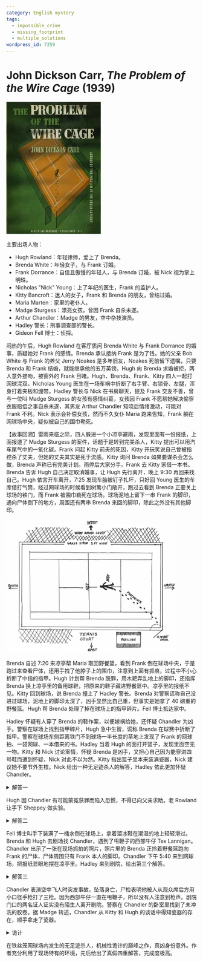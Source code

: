 ```yaml
---
category: English mystery
tags:
  - impossible_crime
  - missing_footprint
  - multiple_solutions
wordpress_id: 7259
---
```


# John Dickson Carr, <i>The Problem of the Wire Cage</i> (1939)

<img src=images/1939_cover.jpg width=250/>

主要出场人物：
* Hugh Rowland：年轻律师，爱上了 Brenda。
* Brenda White：年轻女子，与 Frank 订婚。
* Frank Dorrance：自信且傲慢的年轻人，与 Brenda 订婚，被 Nick 视为掌上明珠。
* Nicholas "Nick" Young：上了年纪的医生，Frank 的监护人。
* Kitty Bancroft：迷人的女子，Frank 和 Brenda 的朋友，曾结过婚。
* Maria Marten：家里的老仆人。
* Madge Sturgess：漂亮女孩，曾因 Frank 自杀未遂。
* Arthur Chandler：Madge 的男友，空中杂技演员。
* Hadley 警长：刑事调查部的警长。
* Gideon Fell 博士：侦探。

闷热的午后，Hugh Rowland 在客厅质问 Brenda White 与 Frank Dorrance 的婚事，质疑她对 Frank 的感情。Brenda 承认接纳 Frank 是为了钱，她的父亲 Bob White 与 Frank 的养父 Jerry Noakes 是多年旧友，Noakes 死前留下遗嘱，只要 Brenda 和 Frank 结婚，就能继承他的五万英镑。Hugh 向 Brenda 求婚被拒，两人意外接吻，被窗外的 Frank 目睹。Hugh、Brenda、Frank、Kitty 四人一起打网球混双。Nicholas Young 医生在一场车祸中折断了右手臂、右锁骨、左腿，浑身打着夹板和绷带。Hadley 警长与 Nick 在书房聊天，提及 Frank 交友不善，曾与一位叫 Madge Sturgess 的女孩有感情纠葛，女孩因 Frank 不愿帮她解决偷穿衣服赔偿之事自杀未遂，其男友 Arthur Chandler 知晓后情绪激动，可能对 Frank 不利。Nick 表示会补偿女孩，然而不久女仆 Maria 跑来告知，Frank 躺在网球场中央，疑似被自己的围巾勒死。

【故事回溯】雷雨来临之际，四人躲进一个小凉亭避雨，发现里面有一份报纸，上面报道了 Madge Sturgess 的案件，话题于是转到完美杀人，Kitty 提出可以用汽车尾气中的一氧化碳。Frank 问起 Kitty 前夫的死因，Kitty 开玩笑说自己曾被指控杀了丈夫，但她的丈夫其实是死于流感。Kitty 询问 Brenda 如果要谋杀会怎么做，Brenda 声称已有完美计划。雨停后大家分手，Frank 去 Kitty 家借一本书。Brenda 告诉 Hugh 自己决定取消婚事，让 Hugh 先行离开，晚上 9:30 再回来找自己。Hugh 依言开车离开，7:25 发现车胎被钉子扎坏，只好回 Young 医生的车库借打气筒，经过网球场的时候看到树篱小门敞开，跑过去看到 Brenda 正要关上球场的铁门，而 Frank 被围巾勒死在球场。球场泥地上留下一串 Frank 的脚印，通向尸体倒下的地方，周围还有两串 Brenda 来回的脚印，除此之外没有其他脚印。

<img src=images/1939_tennis_court.jpg width=450/>

Brenda 自述 7:20 来凉亭帮 Maria 取回野餐篮，看到 Frank 倒在球场中央，于是跑过来查看尸体，还用手拽了他脖子上的围巾，注意到上面有抓痕，过程中不小心折断了中指的指甲。Hugh 计划帮 Brenda 脱罪，用木耙弄乱地上的脚印，还指挥 Brenda 换上凉亭里的备用球鞋，把原来的鞋子藏进野餐篮中。凉亭里的报纸不见。Kitty 回到球场，说 Brenda 撞上了 Hadley 警长。Brenda 对警察谎称自己没进过球场，泥地上的脚印太深了，凶手显然比自己重，但事实是她拿了 40 磅重的野餐篮。Hugh 帮 Brenda 处理了掉在球场上的指甲碎片。Fell 博士抵达家中。

Hadley 怀疑有人穿了 Brenda 的鞋作案，以便嫁祸给她，还怀疑 Chandler 为凶手。警察在球场上找到指甲碎片，Hugh 急中生智，谎称 Brenda 在球赛中折断了指甲。警察在球场东侧距离铁门不到球场一半长度的草地上发现了 Frank 的网球拍、一袋网球、一本借来的书。Hadley 当着 Hugh 的面打开篮子，发现里面空无一物。Kitty 和 Nick 讨论案情，怀疑 Brenda 是凶手，又担心自己因为能穿进四号鞋而遭到怀疑，Nick 对此不以为然。Kitty 指出篮子里本来装满瓷器，Nick 建议她不要节外生枝。Nick 给出一种无足迹杀人的解答，Hadley 依此更加怀疑 Chandler。

<details><summary>解答一</summary>
凶手脚太大穿不进四号的鞋子，用手撑着鞋子倒立走到球场中央，杀死 Frank 后再倒立走出。
</details>

Hugh 因 Chandler 有可能蒙冤获罪而陷入恐慌，不得已向父亲求助。老 Rowland 让手下 Sheppey 做实验。

<details><summary>解答二</summary>
凶手在绷紧的球网上走钢丝，所以没有在球场留下脚印。这个解答不对，因为 Chandler 不会走钢丝。
</details>

Fell 博士叫手下装满了一桶水倒在球场上，拿着溜冰鞋在潮湿的地上轻轻滑过。Brenda 和 Hugh 去剧场找 Chandler，遇到了甩鞭子的西部牛仔 Tex Lannigan。Chandler 出示了一张在现场抓拍的照片，照片里的 Brenda 正拎着野餐篮跑向 Frank 的尸体，尸体周围只有 Frank 本人的脚印。Chandler 下午 5:40 来到网球场，把报纸显眼地摆在凉亭里。Hadley 来到剧院，给出第三个解答。

<details><summary>解答三</summary>
球网被雨水浸湿下垂，被风吹得前后摆动，不断拍打地面。凶手踩在球网拍打地面的痕迹上走到球场中央。
</details>

Chandler 表演空中飞人时突发事故，坠落身亡，尸检表明他被人从观众席后方用小口径手枪打了三枪。因为西部牛仔一直在甩鞭子，所以没有人注意到枪声。剧院门口的两名证人证实没有陌生人离开剧院。警察在 Chandler 的卧室里找到了未冲洗的胶卷。据 Madge 转述，Chandler 从 Kitty 和 Hugh 的谈话中得知瓷器的存在，顺手拿走了瓷器。

<details><summary>诡计</summary>
凶手是 Nicholas Young，他财务破产，希望通过杀死 Frank 控制 Brenda，达到侵吞遗产的目的。案发经过如下：

1. Nick 骗 Frank 在 7 点过后来到球场，用晾衣绳帮自己搭建网球机器人的运行轨道（伏线：Hadley 傍晚给 Young 打电话，等了三分钟都没人接）。
2. 球场的铁丝网用相邻 10 英尺的铁柱支撑。Frank 遵守 Nick 的指令，把手里的三样东西放到东侧的支撑柱旁边，然后把晾衣绳的一端绑在柱子上脖子的高度，另一端扔向球场中央（伏线：溜冰鞋实验表明晾衣绳掉在地上不会留下痕迹）。
3. Frank 不想把鞋子弄脏，沿着草地走回铁门，从那里走到球场中央，捡起绳子抛到球场西侧。
4. Nick 在西侧的铁丝网外，将左手伸进铁丝网下方缝隙，够到了晾衣绳的另一头。他将绳子举高到齐平，缠在支撑柱上。现在球场中央横跨了一条东西向的长绳，Frank 以为这是一条空中轨道，网球机器人能悬挂在上面左右移动。
5. Nick 让 Frank 假扮成挂在绳子上的机器人，骗他戴上围巾，以免被绳子擦伤脖子。Frank 不知有诈，面向球网，右手抓住绳子，高举过头，在空中绕出一个圈，套在自己的脖子上，然后拉紧绳子两端，把整个绳圈固定在围巾上。此时，Frank 的脖子被套在两根铁柱之间的绳圈里，绳子一端固定在球场东侧的铁柱上，另一端绕过西侧的铁柱，像滑轮一样缠在 Nick 的左手上。
6. Nick 站在铁丝网外，将自身的重量靠在柱子上，用力拉绳，将 Frank 活活吊死（伏线：Frank 用脚乱踢，在地上留下圆圈痕迹，围巾上的抓痕是他挣扎时留下）。
7. Nick 在 7:20 前回到书房。

Nick 枪杀 Chandler 后拄着拐杖离开，剧院门口的证人误将他当作拄着拐杖的滑稽演员，因此说没有陌生人离开。
</details>

在铁丝笼网球场内发生的无足迹杀人，机械性诡计的巅峰之作，真凶身份意外。作者充分利用了现场特有的环境，先后给出了真假四重解答，完成度极高。